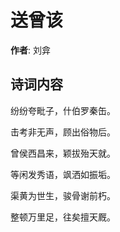 # 送曾该

**作者**: 刘弇

## 诗词内容

纷纷夸毗子，什伯罗秦缶。

击考非无声，顾出俗物后。

曾侯西昌来，颖拔殆天就。

等闲发秀语，飒洒如振垢。

渠黄为世生，骏骨谢前朽。

整顿万里足，往矣擅天厩。

